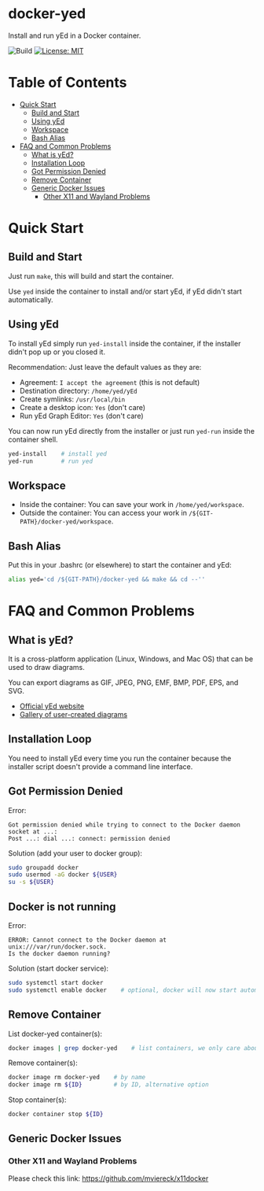 # docker-yed

Install and run yEd in a Docker container.

![Build](https://github.com/alexazon/docker-yed/actions/workflows/build.yml/badge.svg) [![License: MIT](https://img.shields.io/badge/License-MIT-yellow.svg)](https://opensource.org/licenses/MIT)

# Table of Contents

- [Quick Start](#quick-start)
  - [Build and Start](#build-and-start)
  - [Using yEd](#using-yed)
  - [Workspace](#workspace)
  - [Bash Alias](#bash-alias)
- [FAQ and Common Problems](#faq-and-common-problems)
  - [What is yEd?](#what-is-yed)
  - [Installation Loop](#installation-loop)
  - [Got Permission Denied](#got-permission-denied)
  - [Remove Container](#remove-container)
  - [Generic Docker Issues](#generic-docker-issues)
    - [Other X11 and Wayland Problems](#other-x11-and-wayland-problems)

# Quick Start

## Build and Start

Just run ```make```, this will build and start the container.

Use ```yed``` inside the container to install and/or start yEd, if yEd didn't start automatically.

## Using yEd

To install yEd simply run ```yed-install``` inside the container, if the installer didn't pop up or you closed it.

Recommendation: Just leave the default values as they are:

- Agreement: ```I accept the agreement``` (this is not default)
- Destination directory: ```/home/yed/yEd```
- Create symlinks: ```/usr/local/bin```
- Create a desktop icon: ```Yes``` (don't care)
- Run yEd Graph Editor: ```Yes``` (don't care)

You can now run yEd directly from the installer or just run ```yed-run``` inside the container shell.

```bash
yed-install    # install yed
yed-run        # run yed
```

## Workspace

- Inside the container: You can save your work in ```/home/yed/workspace```.
- Outside the container: You can access your work in ```/${GIT-PATH}/docker-yed/workspace```.

## Bash Alias

Put this in your .bashrc (or elsewhere) to start the container and yEd:

```bash
alias yed='cd /${GIT-PATH}/docker-yed && make && cd --''
```

# FAQ and Common Problems

## What is yEd?

It is a cross-platform application (Linux, Windows, and Mac OS) that can be used to draw diagrams.

You can export diagrams as GIF, JPEG, PNG, EMF, BMP, PDF, EPS, and SVG.

- [Official yEd website](https://www.yworks.com/products/yed)
- [Gallery of user-created diagrams](https://www.yworks.com/products/yed/gallery)

## Installation Loop

You need to install yEd every time you run the container because the installer script doesn't provide a command line interface.

## Got Permission Denied

Error:

```
Got permission denied while trying to connect to the Docker daemon socket at ...:
Post ...: dial ...: connect: permission denied
```

Solution (add your user to docker group):

```bash
sudo groupadd docker
sudo usermod -aG docker ${USER}
su -s ${USER}
```

## Docker is not running

Error:

```
ERROR: Cannot connect to the Docker daemon at unix:///var/run/docker.sock.
Is the docker daemon running?
```

Solution (start docker service):

```bash
sudo systemctl start docker
sudo systemctl enable docker    # optional, docker will now start automatically
```

## Remove Container

List docker-yed container(s):

```bash
docker images | grep docker-yed    # list containers, we only care about docker-yed container(s)
```

Remove container(s):

```bash
docker image rm docker-yed    # by name
docker image rm ${ID}         # by ID, alternative option
```

Stop container(s):

```bash
docker container stop ${ID}
```

## Generic Docker Issues

### Other X11 and Wayland Problems

Please check this link: https://github.com/mviereck/x11docker
